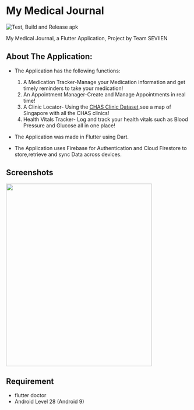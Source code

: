 # My Medical Journal 
![Test, Build and Release apk](https://github.com/GPHofficial/my_medical_journal/workflows/Test,%20Build%20and%20Release%20apk/badge.svg?branch=master)

My Medical Journal, a Flutter Application,
Project by Team SEVIIEN

## About The Application:
* The Application has the following functions:
  1. A Medication Tracker-Manage your Medication information and get timely reminders to take your medication!
  1. An Appointment Manager-Create and Manage Appointments in real time!
  1. A Clinic Locator- Using the [CHAS Clinic Dataset](https://data.gov.sg/dataset/chas-clinics),see a map of Singapore with  all the CHAS clinics!
  1. Health Vitals Tracker- Log and track your health vitals such as Blood Pressure and Glucose all in one place!

* The Application was made in Flutter using Dart.
* The Application uses Firebase for Authentication and Cloud Firestore to store,retrieve and sync Data across devices.
## Screenshots 

<img src="https://user-images.githubusercontent.com/43417744/80745097-58b41f00-8b52-11ea-851d-1e582e4b94dc.png" width="400" height="500">

## Requirement
 - flutter doctor
 - Android Level 28 (Android 9)

